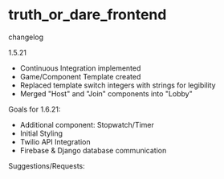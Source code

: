 # truth_or_dare_frontend

changelog

1.5.21
- Continuous Integration implemented
- Game/Component Template created
- Replaced template switch integers with strings for legibility
- Merged "Host" and "Join" components into "Lobby" 

Goals for 1.6.21:
- Additional component: Stopwatch/Timer
- Initial Styling
- Twilio API Integration
- Firebase & Django database communication


Suggestions/Requests:
